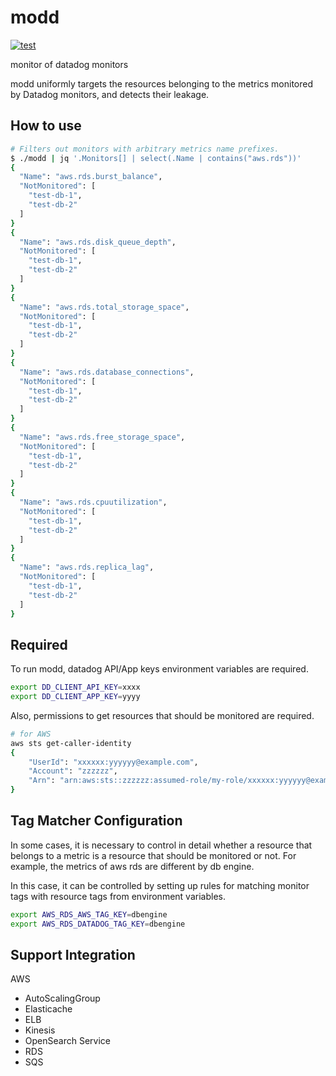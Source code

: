 # modd
[![test](https://github.com/terakoya76/modd/actions/workflows/test.yml/badge.svg)](https://github.com/terakoya76/modd/actions/workflows/test.yml)

monitor of datadog monitors

modd uniformly targets the resources belonging to the metrics monitored by Datadog monitors, and detects their leakage.

## How to use
```bash
# Filters out monitors with arbitrary metrics name prefixes.
$ ./modd | jq '.Monitors[] | select(.Name | contains("aws.rds"))'
{
  "Name": "aws.rds.burst_balance",
  "NotMonitored": [
    "test-db-1",
    "test-db-2"
  ]
}
{
  "Name": "aws.rds.disk_queue_depth",
  "NotMonitored": [
    "test-db-1",
    "test-db-2"
  ]
}
{
  "Name": "aws.rds.total_storage_space",
  "NotMonitored": [
    "test-db-1",
    "test-db-2"
  ]
}
{
  "Name": "aws.rds.database_connections",
  "NotMonitored": [
    "test-db-1",
    "test-db-2"
  ]
}
{
  "Name": "aws.rds.free_storage_space",
  "NotMonitored": [
    "test-db-1",
    "test-db-2"
  ]
}
{
  "Name": "aws.rds.cpuutilization",
  "NotMonitored": [
    "test-db-1",
    "test-db-2"
  ]
}
{
  "Name": "aws.rds.replica_lag",
  "NotMonitored": [
    "test-db-1",
    "test-db-2"
  ]
}
```

## Required
To run modd, datadog API/App keys environment variables are required.

```bash
export DD_CLIENT_API_KEY=xxxx
export DD_CLIENT_APP_KEY=yyyy
```

Also, permissions to get resources that should be monitored are required.

```bash
# for AWS
aws sts get-caller-identity
{
    "UserId": "xxxxxx:yyyyyy@example.com",
    "Account": "zzzzzz",
    "Arn": "arn:aws:sts::zzzzzz:assumed-role/my-role/xxxxxx:yyyyyy@example.com"
}
```

## Tag Matcher Configuration

In some cases, it is necessary to control in detail whether a resource that belongs to a metric is a resource that should be monitored or not.
For example, the metrics of aws rds are different by db engine.

In this case, it can be controlled by setting up rules for matching monitor tags with resource tags from environment variables.

```bash
export AWS_RDS_AWS_TAG_KEY=dbengine
export AWS_RDS_DATADOG_TAG_KEY=dbengine
```

## Support Integration

AWS
* AutoScalingGroup
* Elasticache
* ELB
* Kinesis
* OpenSearch Service
* RDS
* SQS

